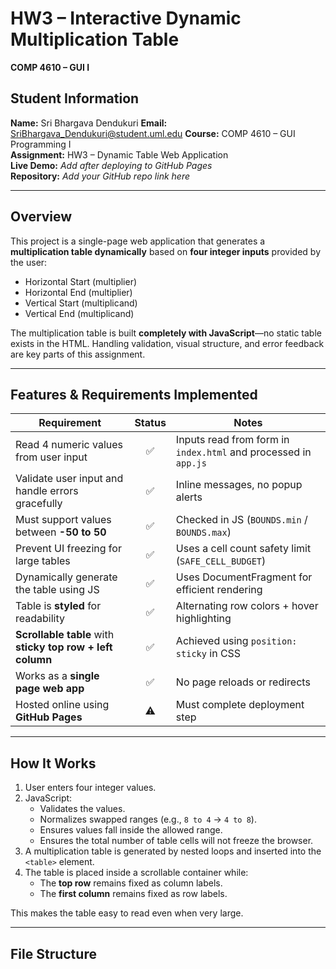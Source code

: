 # HW3 – Interactive Dynamic Multiplication Table  
**COMP 4610 – GUI I**

## Student Information
**Name:** Sri Bhargava Dendukuri
**Email:** SriBhargava_Dendukuri@student.uml.edu
**Course:** COMP 4610 – GUI Programming I  
**Assignment:** HW3 – Dynamic Table Web Application  
**Live Demo:** *Add after deploying to GitHub Pages*  
**Repository:** *Add your GitHub repo link here*

---

## Overview
This project is a single-page web application that generates a **multiplication table dynamically** based on **four integer inputs** provided by the user:

- Horizontal Start (multiplier)
- Horizontal End (multiplier)
- Vertical Start (multiplicand)
- Vertical End (multiplicand)

The multiplication table is built **completely with JavaScript**—no static table exists in the HTML. Handling validation, visual structure, and error feedback are key parts of this assignment.

---

## Features & Requirements Implemented
| Requirement | Status | Notes |
|------------|:------:|------|
| Read 4 numeric values from user input | ✅ | Inputs read from form in `index.html` and processed in `app.js` |
| Validate user input and handle errors gracefully | ✅ | Inline messages, no popup alerts |
| Must support values between **-50 to 50** | ✅ | Checked in JS (`BOUNDS.min` / `BOUNDS.max`) |
| Prevent UI freezing for large tables | ✅ | Uses a cell count safety limit (`SAFE_CELL_BUDGET`) |
| Dynamically generate the table using JS | ✅ | Uses DocumentFragment for efficient rendering |
| Table is **styled** for readability | ✅ | Alternating row colors + hover highlighting |
| **Scrollable table** with **sticky top row + left column** | ✅ | Achieved using `position: sticky` in CSS |
| Works as a **single page web app** | ✅ | No page reloads or redirects |
| Hosted online using **GitHub Pages** | ⚠️ | Must complete deployment step |

---

## How It Works
1. User enters four integer values.
2. JavaScript:
   - Validates the values.
   - Normalizes swapped ranges (e.g., `8 to 4` → `4 to 8`).
   - Ensures values fall inside the allowed range.
   - Ensures the total number of table cells will not freeze the browser.
3. A multiplication table is generated by nested loops and inserted into the `<table>` element.
4. The table is placed inside a scrollable container while:
   - The **top row** remains fixed as column labels.
   - The **first column** remains fixed as row labels.

This makes the table easy to read even when very large.

---

## File Structure
